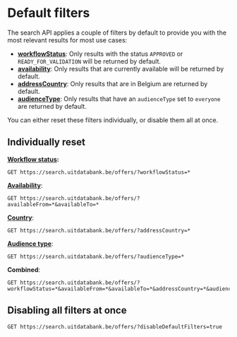---
---

# Default filters

The search API applies a couple of filters by default to provide you with the most relevant results for most use cases:

* [**workflowStatus**](../../searching/workflow-status): Only results with the status `APPROVED` or `READY_FOR_VALIDATION` will be returned by default.
* [**availability**](../../searching/availability): Only results that are currently available will be returned by default.
* [**addressCountry**](../../searching/address): Only results that are in Belgium are returned by default.
* [**audienceType**](../../searching/audience-type): Only results that have an `audienceType` set to `everyone` are returned by default.

You can either reset these filters individually, or disable them all at once.

## Individually reset

[**Workflow status**](../../searching/workflow-status)**:**

```
GET https://search.uitdatabank.be/offers/?workflowStatus=*
```

[**Availability**](../../searching/availability):

```
GET https://search.uitdatabank.be/offers/?availableFrom=*&availableTo=*
```

[**Country**](../../searching/address):

```
GET https://search.uitdatabank.be/offers/?addressCountry=*
```

[**Audience type**](../../searching/audience-type):

```
GET https://search.uitdatabank.be/offers/?audienceType=*
```

**Combined**:

```
GET https://search.uitdatabank.be/offers/?workflowStatus=*&availableFrom=*&availableTo=*&addressCountry=*&audienceType=*
```

## Disabling all filters at once

```
GET https://search.uitdatabank.be/offers/?disableDefaultFilters=true
```
